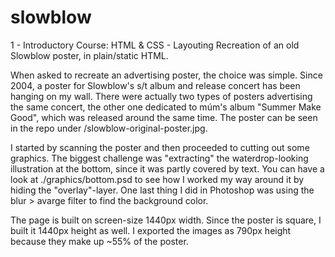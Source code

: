 # slowblow

1 - Introductory Course: HTML & CSS - Layouting
Recreation of an old Slowblow poster, in plain/static HTML.

When asked to recreate an advertising poster, the choice was simple. Since 2004, a poster for Slowblow's s/t album and release concert has been hanging on my wall. There were actually two types of posters advertising the same concert, the other one dedicated to múm's album "Summer Make Good", which was released around the same time. The poster can be seen in the repo under /slowblow-original-poster.jpg.

I started by scanning the poster and then proceeded to cutting out some graphics. The biggest challenge was "extracting" the waterdrop-looking illustration at the bottom, since it was partly covered by text. You can have a look at ./graphics/bottom.psd to see how I worked my way around it by hiding the "overlay"-layer. One last thing I did in Photoshop was using the blur > avarge filter to find the background color.

The page is built on screen-size 1440px width. Since the poster is square, I built it 1440px height as well. I exported the images as 790px height because they make up ~55% of the poster.